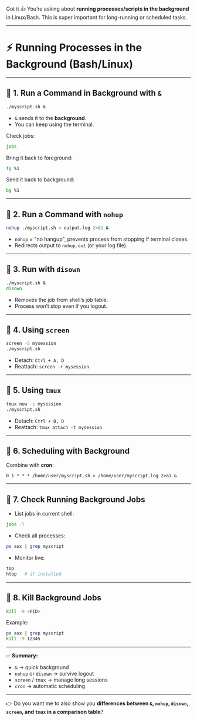 Got it 👍 You’re asking about **running processes/scripts in the background** in Linux/Bash. This is super important for long-running or scheduled tasks.

---

# ⚡ Running Processes in the Background (Bash/Linux)

---

## 🔹 1. Run a Command in Background with `&`

```bash
./myscript.sh &
```

* `&` sends it to the **background**.
* You can keep using the terminal.

Check jobs:

```bash
jobs
```

Bring it back to foreground:

```bash
fg %1
```

Send it back to background:

```bash
bg %1
```

---

## 🔹 2. Run a Command with `nohup`

```bash
nohup ./myscript.sh > output.log 2>&1 &
```

* `nohup` = "no hangup", prevents process from stopping if terminal closes.
* Redirects output to `nohup.out` (or your log file).

---

## 🔹 3. Run with `disown`

```bash
./myscript.sh &
disown
```

* Removes the job from shell’s job table.
* Process won’t stop even if you logout.

---

## 🔹 4. Using `screen`

```bash
screen -S mysession
./myscript.sh
```

* Detach: `Ctrl + A, D`
* Reattach: `screen -r mysession`

---

## 🔹 5. Using `tmux`

```bash
tmux new -s mysession
./myscript.sh
```

* Detach: `Ctrl + B, D`
* Reattach: `tmux attach -t mysession`

---

## 🔹 6. Scheduling with Background

Combine with **cron**:

```cron
0 1 * * * /home/user/myscript.sh > /home/user/myscript.log 2>&1 &
```

---

## 🔹 7. Check Running Background Jobs

* List jobs in current shell:

```bash
jobs -l
```

* Check all processes:

```bash
ps aux | grep myscript
```

* Monitor live:

```bash
top
htop   # if installed
```

---

## 🔹 8. Kill Background Jobs

```bash
kill -9 <PID>
```

Example:

```bash
ps aux | grep myscript
kill -9 12345
```

---

✅ **Summary:**

* `&` → quick background
* `nohup` or `disown` → survive logout
* `screen` / `tmux` → manage long sessions
* `cron` → automatic scheduling

---

👉 Do you want me to also show you **differences between `&`, `nohup`, `disown`, `screen`, and `tmux` in a comparison table**?
